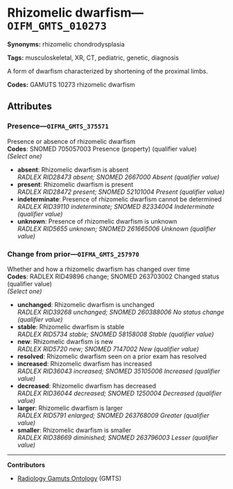 # Rhizomelic dwarfism—`OIFM_GMTS_010273`

**Synonyms:** rhizomelic chondrodysplasia

**Tags:** musculoskeletal, XR, CT, pediatric, genetic, diagnosis

A form of dwarfism characterized by shortening of the proximal limbs.

**Codes:** GAMUTS 10273 rhizomelic dwarfism

## Attributes

### Presence—`OIFMA_GMTS_375571`

Presence or absence of rhizomelic dwarfism  
**Codes**: SNOMED 705057003 Presence (property) (qualifier value)  
*(Select one)*

- **absent**: Rhizomelic dwarfism is absent  
_RADLEX RID28473 absent; SNOMED 2667000 Absent (qualifier value)_
- **present**: Rhizomelic dwarfism is present  
_RADLEX RID28472 present; SNOMED 52101004 Present (qualifier value)_
- **indeterminate**: Presence of rhizomelic dwarfism cannot be determined  
_RADLEX RID39110 indeterminate; SNOMED 82334004 Indeterminate (qualifier value)_
- **unknown**: Presence of rhizomelic dwarfism is unknown  
_RADLEX RID5655 unknown; SNOMED 261665006 Unknown (qualifier value)_

### Change from prior—`OIFMA_GMTS_257970`

Whether and how a rhizomelic dwarfism has changed over time  
**Codes**: RADLEX RID49896 change; SNOMED 263703002 Changed status (qualifier value)  
*(Select one)*

- **unchanged**: Rhizomelic dwarfism is unchanged  
_RADLEX RID39268 unchanged; SNOMED 260388006 No status change (qualifier value)_
- **stable**: Rhizomelic dwarfism is stable  
_RADLEX RID5734 stable; SNOMED 58158008 Stable (qualifier value)_
- **new**: Rhizomelic dwarfism is new  
_RADLEX RID5720 new; SNOMED 7147002 New (qualifier value)_
- **resolved**: Rhizomelic dwarfism seen on a prior exam has resolved  
- **increased**: Rhizomelic dwarfism has increased  
_RADLEX RID36043 increased; SNOMED 35105006 Increased (qualifier value)_
- **decreased**: Rhizomelic dwarfism has decreased  
_RADLEX RID36044 decreased; SNOMED 1250004 Decreased (qualifier value)_
- **larger**: Rhizomelic dwarfism is larger  
_RADLEX RID5791 enlarged; SNOMED 263768009 Greater (qualifier value)_
- **smaller**: Rhizomelic dwarfism is smaller  
_RADLEX RID38669 diminished; SNOMED 263796003 Lesser (qualifier value)_

---

**Contributors**

- [Radiology Gamuts Ontology](https://gamuts.net/) (GMTS)